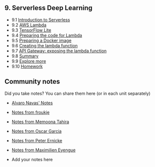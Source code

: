 ## 9. Serverless Deep Learning

- 9.1 [Introduction to Serverless](01-intro.md)
- 9.2 [AWS Lambda](02-aws-lambda.md)
- 9.3 [TensorFlow Lite](03-tensorflow-lite.md)
- 9.4 [Preparing the code for Lambda](04-preparing-code.md)
- 9.5 [Preparing a Docker image](05-docker-image.md)
- 9.6 [Creating the lambda function](06-creating-lambda.md)
- 9.7 [API Gateway: exposing the lambda function](07-api-gateway.md)
- 9.8 [Summary](08-summary.md)
- 9.9 [Explore more](09-explore-more.md)
- 9.10 [Homework](homework.md)



## Community notes

Did you take notes? You can share them here (or in each unit separately)

* [Alvaro Navas' Notes](https://github.com/ziritrion/ml-zoomcamp/blob/main/notes/09_serverless.md)
* [Notes from froukje](https://github.com/froukje/ml-zoomcamp/blob/main/week9/Lecture_9_serverless.ipynb)
* [Notes from Memoona Tahira](https://github.com/MemoonaTahira/MLZoomcamp2022/tree/main/Notes/Week_9-Serverless)
* [Notes from Oscar Garcia](https://github.com/ozkary/machine-learning-engineering/tree/main/09-serverless)
* [Notes from Peter Ernicke](https://knowmledge.com/category/courses/ml-zoomcamp/serverless-deployment/)
* [Notes from Maximilien Eyengue](https://github.com/maxim-eyengue/Python-Codes/blob/main/ML_Zoomcamp_2024/09_serverless/Summary_Session_09.md)

* Add your notes here
